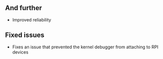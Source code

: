 ## And further
- Improved reliability

## Fixed issues
- Fixes an issue that prevented the kernel debugger from attaching to RPI devices